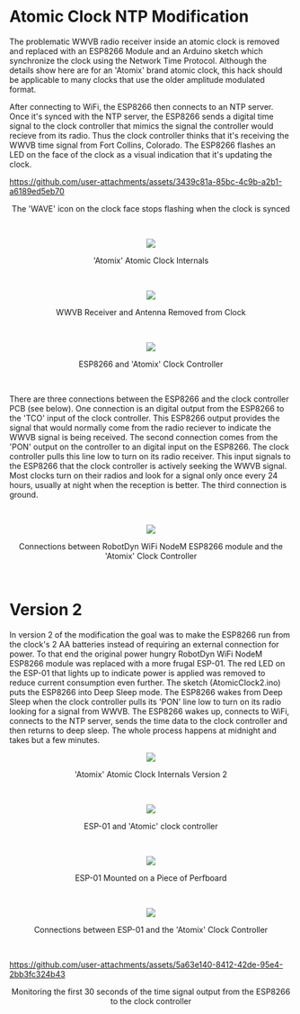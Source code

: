 # Atomic Clock NTP Modification
The problematic WWVB radio receiver inside an atomic clock is removed and replaced with an ESP8266 Module and an Arduino sketch which synchronize the clock using the Network Time Protocol. Although the details show here are for an 'Atomix' brand atomic clock, this hack should be applicable to many clocks that use the older amplitude modulated format.

After connecting to WiFi, the ESP8266 then connects to an NTP server. Once it's synced with the NTP server, the ESP8266 sends a digital time signal to the clock controller that mimics the signal the controller would recieve from its radio. Thus the clock controller thinks that it's receiving the WWVB time signal from Fort Collins, Colorado. The ESP8266 flashes an LED on the face of the clock as a visual indication that it's updating the clock.


https://github.com/user-attachments/assets/3439c81a-85bc-4c9b-a2b1-a6189ed5eb70
<p align="center">The 'WAVE' icon on the clock face stops flashing when the clock is synced</p><br>

<p align="center"><img src="/images/Atomic Clock 1.JPG"/>
<p align="center">'Atomix' Atomic Clock Internals</p><br>

<p align="center"><img src="/images/Atomic Clock 5.JPEG"/>
<p align="center">WWVB Receiver and Antenna Removed from Clock</p><br>

<p align="center"><img src="/images/Atomic Clock 2.JPG"/>
<p align="center">ESP8266 and 'Atomix' Clock Controller</p><br>

There are three connections between the ESP8266 and the clock controller PCB (see below). One connection is an digital output from the ESP8266 to the 'TCO' input of the clock controller. This ESP8266 output provides the signal that would normally come from the radio reciever to indicate the WWVB signal is being received. The second connection comes from the 'PON' output on the controller to an digital input on the ESP8266. The clock controller pulls this line low to turn on its radio receiver. This input signals to the ESP8266 that the clock controller is actively seeking the WWVB signal. Most clocks turn on their radios and look for a signal only once every 24 hours, usually at night when the reception is better. The third connection is ground.<br>

<br><p align="center"><img src="/images/Atomic Clock NTP Modification.png"/>
<p align="center">Connections between RobotDyn WiFi NodeM ESP8266 module and the 'Atomix' Clock Controller</p><br>

# Version 2

In version 2 of the modification the goal was to make the ESP8266 run from the clock's 2 AA batteries instead of requiring an external connection for power. To that end the original power hungry RobotDyn WiFi NodeM ESP8266 module was replaced with a more frugal ESP-01. The red LED on the ESP-01 that lights up to indicate power is applied was removed to reduce current consumption even further. The sketch (AtomicClock2.ino) puts the ESP8266 into Deep Sleep mode. The ESP8266 wakes from Deep Sleep when the clock controller pulls its 'PON' line low to turn on its radio looking for a signal from WWVB. The ESP8266 wakes up, connects to WiFi, connects to the NTP server, sends the time data to the clock controller and then returns to deep sleep. The whole process happens at midnight and takes but a few minutes.

<p align="center"><img src="/images/Atomic Clock 6.JPG"/>
<p align="center">'Atomix' Atomic Clock Internals Version 2</p><br>

<p align="center"><img src="/images/Atomic Clock 7.JPG"/>
<p align="center">ESP-01 and 'Atomic' clock controller</p><br>

<p align="center"><img src="/images/Atomic Clock 8.JPG"/>
<p align="center">ESP-01 Mounted on a Piece of Perfboard</p><br>

<p align="center"><img src="/images/Atomic Clock NTP Modification V2.0.png"/>
<p align="center">Connections between ESP-01 and the 'Atomix' Clock Controller</p><br>

https://github.com/user-attachments/assets/5a63e140-8412-42de-95e4-2bb3fc324b43
<p align="center">Monitoring the first 30 seconds of the time signal output from the ESP8266 to the clock controller</p><br>



